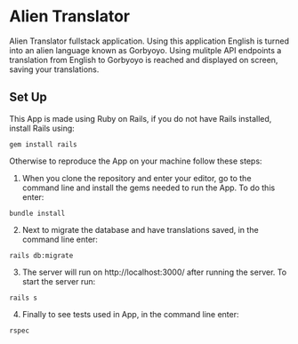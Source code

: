 # Alien Translator

Alien Translator fullstack application. Using this application English is turned into an alien language known as Gorbyoyo. Using mulitple API endpoints a translation from English to Gorbyoyo is reached and displayed on screen, saving your translations.

## Set Up

This App is made using Ruby on Rails, if you do not have Rails installed, install Rails using: 
```
gem install rails
```
Otherwise to reproduce the App on your machine follow these steps:

1. When you clone the repository and enter your editor, go to the command line and install the gems needed to run the App. To do this enter:

```
bundle install
```

2. Next to migrate the database and have translations saved, in the command line enter:

```
rails db:migrate
```

3. The server will run on http://localhost:3000/ after running the server. To start the server run:

```
rails s
```

4. Finally to see tests used in App, in the command line enter:

```
rspec
```